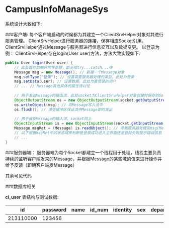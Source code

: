 CampusInfoManageSys
===================

系统设计大致如下:

###客户端:
每个客户端启动的时候都为其建立一个ClientSrvHelper对象对其进行服务管理。
ClientSrvHelper进行服务器的连接，保存相应Socket引用。
ClientSrvHelper通过Message与服务器进行信息交互以及数据变更。
以登录为例：
ClientSrvHelper存在login(User user)方法，方法大致实现如下:

```java
public User login(User user) {
	// 此处暂时忽略异常等处理，即无视try...catch...块
	Message msg = new Message(); // 新建一个Message对象
	msg.setType("登录"); // 设置需要服务器处理的类型，此处为登录
	msg.setData(user); // 设置数据，此处为要登录的用户
	// ... // Message其他具体的属性待讨论
	
	// 用于发送Message的输出流，此处socket为ClientSrvHelper对象创建时保存的Socket对象
	ObjectOutputStream os = new ObjectOutputStream(socket.getOutputStream()); 
	os.writeObject(msg); // 将Message写入流中
	os.flush(); // 清空缓冲区保证流中Message即时发出
	
	// 用于接受Message的输入流，socket同上
	ObjectInputStream is = new ObjectInputStream(socket.getInputStream());
	Message msgRet = (Message) is.readObject(); // 得到服务器处理完msg(Message)发回的反馈Message，即处理结果
	// 以下根据msgRet中的状态域来判断是登录成功进入主界面还是登陆失败提示错误信息
	// ...
}
```

###服务器端：
服务器端为每个Socket都建立一个线程用于处理，线程主要负责持续的监听客户端发来的Message，并根据Message的某些域的值来进行操作并给予反馈（即朝客户端发Message）


其余可见代码




###数据库相关


**ci_user** 表结构与测试数据:

|    id     |  password   |  name  | id_num | identity | sex | department | major | status |
| --------- | ------- | ------- | ----------| -------- | --- | ---------- | ----- | ------ |
| 213110000 |   123456  | |   | |   | | | |
